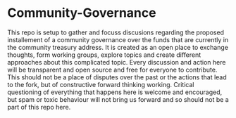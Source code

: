 # Community-Governance
This repo is setup to gather and focuss discusions regarding the proposed installement of a community governance over the funds that are currently in the community treasury address.
It is created as an open place to exchange thoughts, form working groups, explore topics and create different approaches about this complicated topic. Every discussion and action here will be transparent and open source and free for everyone to contribute.
This should not be a place of disputes over the past or the actions that lead to the fork, but of constructive forward thinking working. Critical questioning of everything that happens here is welcome and encouraged, but spam or toxic behaviour will not bring us forward and so should not be a part of this repo here.
